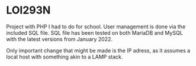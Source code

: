 # LOI293N
Project with PHP I had to do for school. User management is done via the included SQL file. SQL file has been tested on both MariaDB and MySQL with the latest versions from January 2022.

Only important change that might be made is the IP adress, as it assumes a local host with something akin to a LAMP stack.
